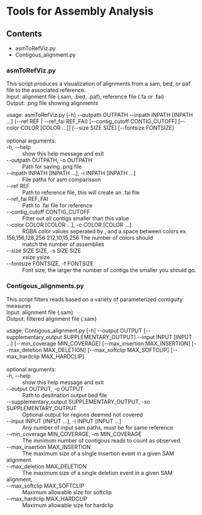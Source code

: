 # Tools for Assembly Analysis
## Contents
- asmToRefViz.py
- Contigous_alignment.py
### asmToRefViz.py
This script produces a visualization of alignments from a sam, bed, or paf file to the associated reference.<br>
Input: alignment file (.sam, .bed, .paf), reference file (.fa or .fai)<br>
Output: .png file showing alignments<br>

usage: asmToRefViz.py [-h] --outpath OUTPATH --inpath INPATH [INPATH ...] (--ref REF | --ref_fai REF_FAI) [--contig_cutoff CONTIG_CUTOFF] [--color COLOR [COLOR ...]] [--size SIZE SIZE] [--fontsize FONTSIZE]<br>
<br>
optional arguments:<br>
  -h, --help<br>            &emsp;&emsp;&emsp;show this help message and exit<br>
  --outpath OUTPATH, -o OUTPATH<br>
                        &emsp;&emsp;&emsp;Path for saving .png file<br>
  --inpath INPATH [INPATH ...], -i INPATH [INPATH ...]<br>
                        &emsp;&emsp;&emsp;File paths for asm comparisson<br>
  --ref REF <br>             &emsp;&emsp;&emsp;Path to reference file, this will create an .fai file<br>
  --ref_fai REF_FAI <br>     &emsp;&emsp;&emsp;Path to .fai file for reference<br>
  --contig_cutoff CONTIG_CUTOFF<br>
                        &emsp;&emsp;&emsp;Filter out all contigs smaller than this value<br>
  --color COLOR [COLOR ...], -c COLOR [COLOR ...]<br>
                        &emsp;&emsp;&emsp;RGBA color values seperated by , and a space between colors ex. 156,156,128,256 212,10,15,256 The number of colors should <br>&emsp;&emsp;&emsp;match the number of assemblies<br>
  --size SIZE SIZE, -s SIZE SIZE<br>
                        &emsp;&emsp;&emsp;xsize ysize<br>
  --fontsize FONTSIZE, -f FONTSIZE<br>
                        &emsp;&emsp;&emsp;Font size, the larger the number of contigs the smaller you should go.<br>


### Contigous_alignments.py
This script filters reads based on a variety of parameterized contiguity measures<br>
Input: alignment file (.sam)<br>
Output: filtered alignment file (.sam)<br>

usage: Contigous_alignment.py [-h] --output OUTPUT [--supplementary_output SUPPLEMENTARY_OUTPUT] --input INPUT [INPUT ...] [--min_coverage MIN_COVERAGE] [--max_insertion MAX_INSERTION] [--max_deletion MAX_DELETION]
                              [--max_softclip MAX_SOFTCLIP] [--max_hardclip MAX_HARDCLIP]<br>
<br>
optional arguments:<br>
  -h, --help<br>            &emsp;&emsp;&emsp;show this help message and exit<br>
  --output OUTPUT, -o OUTPUT<br>
                        &emsp;&emsp;&emsp;Path to desitnation output bed file<br>
  --supplementary_output SUPPLEMENTARY_OUTPUT, -so SUPPLEMENTARY_OUTPUT<br>
                        &emsp;&emsp;&emsp;Optional output for regions deemed not covered<br>
  --input INPUT [INPUT ...], -i INPUT [INPUT ...]<br>
                        &emsp;&emsp;&emsp;Any number of input sam paths, must be for same reference<br>
  --min_coverage MIN_COVERAGE, -m MIN_COVERAGE<br>
                        &emsp;&emsp;&emsp;The minimum number of contigous reads to count as observed.<br>
  --max_insertion MAX_INSERTION<br>
                        &emsp;&emsp;&emsp;The maximum size of a single insertion event in a given SAM alignment.<br>
  --max_deletion MAX_DELETION<br>
                        &emsp;&emsp;&emsp;The maximum size of a single deletion event in a given SAM alignment.<br>
  --max_softclip MAX_SOFTCLIP<br>
                        &emsp;&emsp;&emsp;Maximum allowable size for softclip<br>
  --max_hardclip MAX_HARDCLIP<br>
                        &emsp;&emsp;&emsp;Maximum allowable size for hardclip<br>
